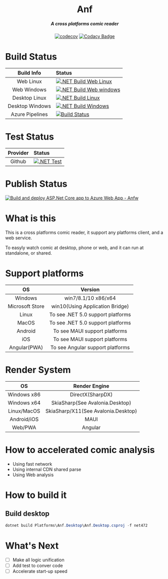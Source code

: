 <div align='center' >
<h1>Anf</h1>
</div>

<div align='center' >
	<h5>A cross platforms comic reader</h5>
</div>

<div align='center'>

[![codecov](https://codecov.io/gh/Cricle/Anf/branch/dev/graph/badge.svg?token=XMIT1MFLDZ)](https://codecov.io/gh/Cricle/Anf)
[![Codacy Badge](https://app.codacy.com/project/badge/Grade/a2248df890a242b081e6719bb795f6c6)](https://www.codacy.com?utm_source=github.com&amp;utm_medium=referral&amp;utm_content=Cricle/Anf&amp;utm_campaign=Badge_Grade)

</div>

# Build Status

|Build Info|Status|
|:-:|:-|
|Web Linux|[![.NET Build Web Linux](https://github.com/Cricle/Anf/actions/workflows/dotnet.web.linux.yml/badge.svg)](https://github.com/Cricle/Anf/actions/workflows/dotnet.web.linux.yml)|
|Web Windows|[![.NET Build Web windows](https://github.com/Cricle/Anf/actions/workflows/dotnet.web.windows.yml/badge.svg)](https://github.com/Cricle/Anf/actions/workflows/dotnet.web.windows.yml)|
|Desktop Linux|[![.NET Build Linux](https://github.com/Cricle/Anf/actions/workflows/dotnet.desktop.linux.yml/badge.svg)](https://github.com/Cricle/Anf/actions/workflows/dotnet.desktop.linux.yml)|
|Desktop Windows|[![.NET Build Windows](https://github.com/Cricle/Anf/actions/workflows/dotnet.desktop.windows.yml/badge.svg)](https://github.com/Cricle/Anf/actions/workflows/dotnet.desktop.windows.yml)|
|Azure Pipelines|[![Build Status](https://hcricle.visualstudio.com/Kw.Comic/_apis/build/status/Cricle.Anf?branchName=dev)](https://hcricle.visualstudio.com/Kw.Comic/_build/latest?definitionId=7&branchName=dev)|

# Test Status

|Provider|Status|
|:-:|:-|
|Github|[![.NET Test](https://github.com/Cricle/Anf/actions/workflows/dotnet.test.yml/badge.svg)](https://github.com/Cricle/Anf/actions/workflows/dotnet.test.yml)|

# Publish Status

[![Build and deploy ASP.Net Core app to Azure Web App - Anfw](https://github.com/Cricle/Anf/actions/workflows/azure_dev.yml/badge.svg)](https://anf.azureedge.net/)

# What is this

This is a cross platforms comic reader, it support any platforms client, and a web service.

To easyly watch comic at desktop, phone or web, and it can run at standalone, or shared.

# Support platforms

|OS|Version|
|:-:|:-:|
|Windows|win7/8.1/10 x86/x64|
|Microsoft Store|win10(Using Application Bridge)|
|Linux|To see .NET 5.0 support platforms|
|MacOS|To see .NET 5.0 support platforms|
|Android|To see MAUI support platforms|
|iOS|To see MAUI support platforms|
|Angular(PWA)|To see Angular support platforms|

# Render System

|OS|Render Engine|
|:-:|:-:|
|Windows x86|DirectX(SharpDX)|
|Windows x64|SkiaSharp(See Avalonia.Desktop)|
|Linux/MacOS|SkiaSharp/X11(See Avalonia.Desktop)|
|Android/iOS|MAUI|
|Web/PWA|Angular|

# How to accelerated comic analysis

- Using fast network
- Using internal CDN shared parse
- Using Web analysis

# How to build it

## Build desktop

```powershell
dotnet build Platforms\Anf.Desktop\Anf.Desktop.csproj -f net472
```

# What's Next

- [ ] Make all logic unification
- [ ] Add test to conver code
- [ ] Accelerate start-up speed
